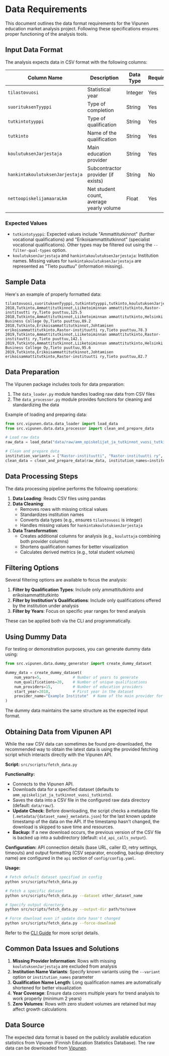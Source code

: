 # Data Requirements

This document outlines the data format requirements for the Vipunen education market analysis project. Following these specifications ensures proper functioning of the analysis tools.

## Input Data Format

The analysis expects data in CSV format with the following columns:

| Column Name | Description | Data Type | Required |
|-------------|-------------|-----------|----------|
| `tilastovuosi` | Statistical year | Integer | Yes |
| `suorituksenTyyppi` | Type of completion | String | Yes |
| `tutkintotyyppi` | Type of qualification | String | Yes |
| `tutkinto` | Name of the qualification | String | Yes |
| `koulutuksenJarjestaja` | Main education provider | String | Yes |
| `hankintakoulutuksenJarjestaja` | Subcontractor provider (if exists) | String | No |
| `nettoopiskelijamaaraLkm` | Net student count, average yearly volume | Float | Yes |

### Expected Values

- `tutkintotyyppi`: Expected values include "Ammattitutkinnot" (further vocational qualifications) and "Erikoisammattitutkinnot" (specialist vocational qualifications). Other types may be filtered out using the `--filter-qual-types` option.
- `koulutuksenJarjestaja` and `hankintakoulutuksenJarjestaja`: Institution names. Missing values for `hankintakoulutuksenJarjestaja` are represented as "Tieto puuttuu" (information missing).

## Sample Data

Here's an example of properly formatted data:

```csv
tilastovuosi,suorituksenTyyppi,tutkintotyyppi,tutkinto,koulutuksenJarjestaja,hankintakoulutuksenJarjestaja,nettoopiskelijamaaraLkm
2018,Tutkinto,Ammattitutkinnot,Liiketoiminnan ammattitutkinto,Rastor-instituutti ry,Tieto puuttuu,125.5
2018,Tutkinto,Ammattitutkinnot,Liiketoiminnan ammattitutkinto,Helsinki Business College Oy,Tieto puuttuu,89.2
2018,Tutkinto,Erikoisammattitutkinnot,Johtamisen erikoisammattitutkinto,Rastor-instituutti ry,Tieto puuttuu,78.3
2019,Tutkinto,Ammattitutkinnot,Liiketoiminnan ammattitutkinto,Rastor-instituutti ry,Tieto puuttuu,142.1
2019,Tutkinto,Ammattitutkinnot,Liiketoiminnan ammattitutkinto,Helsinki Business College Oy,Tieto puuttuu,95.6
2019,Tutkinto,Erikoisammattitutkinnot,Johtamisen erikoisammattitutkinto,Rastor-instituutti ry,Tieto puuttuu,82.7
```

## Data Preparation

The Vipunen package includes tools for data preparation:

1. The `data_loader.py` module handles loading raw data from CSV files
2. The `data_processor.py` module provides functions for cleaning and standardizing the data

Example of loading and preparing data:

```python
from src.vipunen.data.data_loader import load_data
from src.vipunen.data.data_processor import clean_and_prepare_data

# Load raw data
raw_data = load_data("data/raw/amm_opiskelijat_ja_tutkinnot_vuosi_tutkinto.csv")

# Clean and prepare data
institution_variants = ["Rastor-instituutti", "Rastor-instituutti ry", "Rastor"]
clean_data = clean_and_prepare_data(raw_data, institution_names=institution_variants)
```

## Data Processing Steps

The data processing pipeline performs the following operations:

1. **Data Loading**: Reads CSV files using pandas
2. **Data Cleaning**:
   - Removes rows with missing critical values
   - Standardizes institution names
   - Converts data types (e.g., ensures `tilastovuosi` is integer)
   - Handles missing values for `hankintakoulutuksenJarjestaja`
3. **Data Transformation**:
   - Creates additional columns for analysis (e.g., `kouluttaja` combining both provider columns)
   - Shortens qualification names for better visualization
   - Calculates derived metrics (e.g., total student volumes)

## Filtering Options

Several filtering options are available to focus the analysis:

1. **Filter by Qualification Types**: Include only ammattitutkinto and erikoisammattitutkinto
2. **Filter by Institution's Qualifications**: Include only qualifications offered by the institution under analysis
3. **Filter by Years**: Focus on specific year ranges for trend analysis

These can be applied both via the CLI and programmatically.

## Using Dummy Data

For testing or demonstration purposes, you can generate dummy data using:

```python
from src.vipunen.data.dummy_generator import create_dummy_dataset

dummy_data = create_dummy_dataset(
    num_years=5,              # Number of years to generate
    num_qualifications=20,    # Number of unique qualifications
    num_providers=15,         # Number of education providers
    start_year=2018,          # First year in the dataset
    provider_name="Example Institute"  # Name of the main provider for analysis
)
```

The dummy data maintains the same structure as the expected input format.

## Obtaining Data from Vipunen API

While the raw CSV data can sometimes be found pre-downloaded, the recommended way to obtain the latest data is using the provided fetching script which interacts directly with the Vipunen API.

**Script:** `src/scripts/fetch_data.py`

**Functionality:**
- Connects to the Vipunen API.
- Downloads data for a specified dataset (defaults to `amm_opiskelijat_ja_tutkinnot_vuosi_tutkinto`).
- Saves the data into a CSV file in the configured raw data directory (default: `data/raw/`).
- **Update Check:** Before downloading, the script checks a metadata file (`.metadata/{dataset_name}_metadata.json`) for the last known update timestamp of the data on the API. If the timestamp hasn't changed, the download is skipped to save time and resources.
- **Backup:** If a new download occurs, the previous version of the CSV file is backed up into a subdirectory (default: `old_api_calls_output`).

**Configuration:**
API connection details (base URL, caller ID, retry settings, timeouts) and output formatting (CSV separator, encoding, backup directory name) are configured in the `api` section of `config/config.yaml`.

**Usage:**
```bash
# Fetch default dataset specified in config
python src/scripts/fetch_data.py

# Fetch a specific dataset
python src/scripts/fetch_data.py --dataset other_dataset_name

# Specify output directory
python src/scripts/fetch_data.py --output-dir path/to/save

# Force download even if update date hasn't changed
python src/scripts/fetch_data.py --force-download
```

Refer to the [CLI Guide](CLI_GUIDE.md) for more script details.

## Common Data Issues and Solutions

1. **Missing Provider Information**: Rows with missing `koulutuksenJarjestaja` are excluded from analysis
2. **Institution Name Variants**: Specify known variants using the `--variant` option or `institution_names` parameter
3. **Qualification Name Length**: Long qualification names are automatically shortened for better visualization
4. **Year Coverage**: Ensure data covers multiple years for trend analysis to work properly (minimum 2 years)
5. **Zero Volumes**: Rows with zero student volumes are retained but may affect growth calculations

## Data Source

The expected data format is based on the publicly available education statistics from Vipunen (Finnish Education Statistics Database). The raw data can be downloaded from [Vipunen](https://vipunen.fi/fi-fi). 